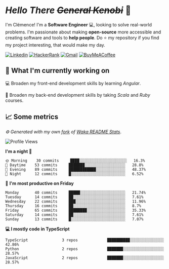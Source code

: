 <!---
chomelc/chomelc is a ✨ special ✨ repository because its `README.md` (this file) appears on your GitHub profile.
You can click the Preview link to take a look at your changes.
--->

# *Hello There ~~General Kenobi~~* :vulcan_salute:

I'm Clémence! I'm a **Software Engineer** :computer:, looking to solve real-world problems. I'm passionate about making **open-source** more accessible and creating software and tools to **help people**. Do :star: my repository if you find my project interesting, that would make my day.

<!-- Badges -->
[![Linkedin](https://img.shields.io/badge/-ClémenceChomel-blue?style=flat&logo=Linkedin&logoColor=white)](https://www.linkedin.com/in/clemencechomel/)
[![HackerRank](https://img.shields.io/badge/-clemence_chomel-islamicgreen?style=flat&logo=HackerRank&logoColor=black)](https://www.hackerrank.com/clemence_chomel?hr_r=1)
[![Gmail](https://img.shields.io/badge/-clemence.chomel-c14438?style=flat&logo=Gmail&logoColor=white)](mailto:clemence.chomel@gmail.com)
[![BuyMeACoffee](https://img.shields.io/badge/-chomelcl-yellow?style=flat&logo=buymeacoffee&logoColor=black)](https://www.buymeacoffee.com/chomelcl)

## :open_file_folder: What I'm currently working on

:computer: Broaden my front-end development skills by learning *Angular*.

:open_book: Broaden my back-end development skills by taking *Scala* and *Ruby* courses.

## :chart_with_upwards_trend: Some metrics

*:gear: Generated with my own [fork](https://github.com/chomelc/waka-readme-stats) of [Waka README Stats](https://github.com/anmol098/waka-readme-stats)*.

<!--START_SECTION:waka-->
![Profile Views](http://img.shields.io/badge/Profile%20Views-154-orange)

**I'm a night 🦉** 

```text
🌞 Morning    30 commits     ████░░░░░░░░░░░░░░░░░░░░░   16.3% 
🌆 Daytime    53 commits     ███████░░░░░░░░░░░░░░░░░░   28.8% 
🌃 Evening    89 commits     ████████████░░░░░░░░░░░░░   48.37% 
🌙 Night      12 commits     █░░░░░░░░░░░░░░░░░░░░░░░░   6.52%

```
📅 **I'm most productive on Friday** 

```text
Monday       40 commits     █████░░░░░░░░░░░░░░░░░░░░   21.74% 
Tuesday      14 commits     ██░░░░░░░░░░░░░░░░░░░░░░░   7.61% 
Wednesday    22 commits     ███░░░░░░░░░░░░░░░░░░░░░░   11.96% 
Thursday     16 commits     ██░░░░░░░░░░░░░░░░░░░░░░░   8.7% 
Friday       65 commits     ████████░░░░░░░░░░░░░░░░░   35.33% 
Saturday     14 commits     ██░░░░░░░░░░░░░░░░░░░░░░░   7.61% 
Sunday       13 commits     █░░░░░░░░░░░░░░░░░░░░░░░░   7.07%

```


**💻 I mostly code in TypeScript** 

```text
TypeScript               3 repos             ██████████░░░░░░░░░░░░░░░   42.86% 
Python                   2 repos             ███████░░░░░░░░░░░░░░░░░░   28.57% 
JavaScript               2 repos             ███████░░░░░░░░░░░░░░░░░░   28.57%

```



<!--END_SECTION:waka-->